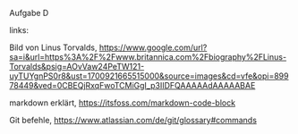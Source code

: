 Aufgabe D

links:

Bild von Linus Torvalds, https://www.google.com/url?sa=i&url=https%3A%2F%2Fwww.britannica.com%2Fbiography%2FLinus-Torvalds&psig=AOvVaw24PeTW121-uyTUYgnPS0r8&ust=1700921665515000&source=images&cd=vfe&opi=89978449&ved=0CBEQjRxqFwoTCMiGgI_p3IIDFQAAAAAdAAAAABAE

markdown erklärt, https://itsfoss.com/markdown-code-block

Git befehle, https://www.atlassian.com/de/git/glossary#commands

